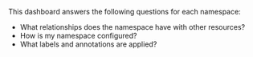 This dashboard answers the following questions for each namespace:

- What relationships does the namespace have with other resources?
- How is my namespace configured?
- What labels and annotations are applied?
